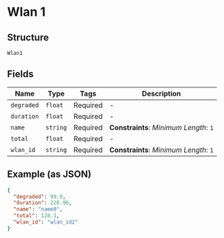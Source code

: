 
# Wlan 1

## Structure

`Wlan1`

## Fields

| Name | Type | Tags | Description |
|  --- | --- | --- | --- |
| `degraded` | `float` | Required | - |
| `duration` | `float` | Required | - |
| `name` | `string` | Required | **Constraints**: *Minimum Length*: `1` |
| `total` | `float` | Required | - |
| `wlan_id` | `string` | Required | **Constraints**: *Minimum Length*: `1` |

## Example (as JSON)

```json
{
  "degraded": 99.9,
  "duration": 228.96,
  "name": "name0",
  "total": 128.1,
  "wlan_id": "wlan_id2"
}
```

